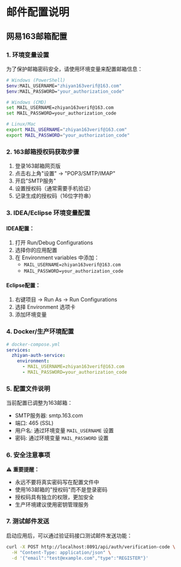 # 邮件配置说明

## 网易163邮箱配置

### 1. 环境变量设置

为了保护邮箱密码安全，请使用环境变量来配置邮箱信息：

```bash
# Windows (PowerShell)
$env:MAIL_USERNAME="zhiyan163verif@163.com"
$env:MAIL_PASSWORD="your_authorization_code"

# Windows (CMD)
set MAIL_USERNAME=zhiyan163verif@163.com
set MAIL_PASSWORD=your_authorization_code

# Linux/Mac
export MAIL_USERNAME="zhiyan163verif@163.com"
export MAIL_PASSWORD="your_authorization_code"
```

### 2. 163邮箱授权码获取步骤

1. 登录163邮箱网页版
2. 点击右上角"设置" → "POP3/SMTP/IMAP"
3. 开启"SMTP服务"
4. 设置授权码（通常需要手机验证）
5. 记录生成的授权码（16位字符串）

### 3. IDEA/Eclipse 环境变量配置

#### IDEA配置：
1. 打开 Run/Debug Configurations
2. 选择你的应用配置
3. 在 Environment variables 中添加：
   - `MAIL_USERNAME=zhiyan163verif@163.com`
   - `MAIL_PASSWORD=your_authorization_code`

#### Eclipse配置：
1. 右键项目 → Run As → Run Configurations
2. 选择 Environment 选项卡
3. 添加环境变量

### 4. Docker/生产环境配置

```yaml
# docker-compose.yml
services:
  zhiyan-auth-service:
    environment:
      - MAIL_USERNAME=zhiyan163verif@163.com
      - MAIL_PASSWORD=your_authorization_code
```

### 5. 配置文件说明

当前配置已调整为163邮箱：
- SMTP服务器: smtp.163.com
- 端口: 465 (SSL)
- 用户名: 通过环境变量 `MAIL_USERNAME` 设置
- 密码: 通过环境变量 `MAIL_PASSWORD` 设置

### 6. 安全注意事项

⚠️ **重要提醒：**
- 永远不要将真实密码写在配置文件中
- 使用163邮箱的"授权码"而不是登录密码
- 授权码具有独立的权限，更加安全
- 生产环境建议使用密钥管理服务

### 7. 测试邮件发送

启动应用后，可以通过验证码接口测试邮件发送功能：

```bash
curl -X POST http://localhost:8091/api/auth/verification-code \
  -H "Content-Type: application/json" \
  -d '{"email":"test@example.com","type":"REGISTER"}'
```
